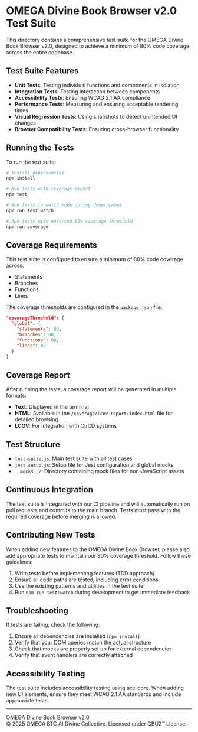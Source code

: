 # OMEGA Divine Book Browser v2.0 Test Suite

This directory contains a comprehensive test suite for the OMEGA Divine Book Browser v2.0, designed to achieve a minimum of 80% code coverage across the entire codebase.

## Test Suite Features

- **Unit Tests**: Testing individual functions and components in isolation
- **Integration Tests**: Testing interaction between components
- **Accessibility Tests**: Ensuring WCAG 2.1 AA compliance
- **Performance Tests**: Measuring and ensuring acceptable rendering times
- **Visual Regression Tests**: Using snapshots to detect unintended UI changes
- **Browser Compatibility Tests**: Ensuring cross-browser functionality

## Running the Tests

To run the test suite:

```bash
# Install dependencies
npm install

# Run tests with coverage report
npm test

# Run tests in watch mode during development
npm run test:watch

# Run tests with enforced 80% coverage threshold
npm run coverage
```

## Coverage Requirements

This test suite is configured to ensure a minimum of 80% code coverage across:

- Statements
- Branches
- Functions
- Lines

The coverage thresholds are configured in the `package.json` file:

```json
"coverageThreshold": {
  "global": {
    "statements": 80,
    "branches": 80,
    "functions": 80,
    "lines": 80
  }
}
```

## Coverage Report

After running the tests, a coverage report will be generated in multiple formats:

- **Text**: Displayed in the terminal
- **HTML**: Available in the `/coverage/lcov-report/index.html` file for detailed browsing
- **LCOV**: For integration with CI/CD systems

## Test Structure

- `test-suite.js`: Main test suite with all test cases
- `jest.setup.js`: Setup file for Jest configuration and global mocks
- `__mocks__/`: Directory containing mock files for non-JavaScript assets

## Continuous Integration

The test suite is integrated with our CI pipeline and will automatically run on pull requests and commits to the main branch. Tests must pass with the required coverage before merging is allowed.

## Contributing New Tests

When adding new features to the OMEGA Divine Book Browser, please also add appropriate tests to maintain our 80% coverage threshold. Follow these guidelines:

1. Write tests before implementing features (TDD approach)
2. Ensure all code paths are tested, including error conditions
3. Use the existing patterns and utilities in the test suite
4. Run `npm run test:watch` during development to get immediate feedback

## Troubleshooting

If tests are failing, check the following:

1. Ensure all dependencies are installed (`npm install`)
2. Verify that your DOM queries match the actual structure
3. Check that mocks are properly set up for external dependencies
4. Verify that event handlers are correctly attached

## Accessibility Testing

The test suite includes accessibility testing using axe-core. When adding new UI elements, ensure they meet WCAG 2.1 AA standards and include appropriate tests.

---

OMEGA Divine Book Browser v2.0  
© 2025 OMEGA BTC AI Divine Collective. Licensed under GBU2™ License.
